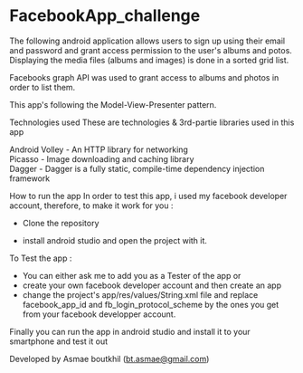 # FacebookApp_challenge

The following android application allows users to sign up using their email and password 
and grant access permission to the user's albums and potos. Displaying the media files (albums and images) is done in a sorted grid list.

Facebooks graph API was used to grant access to albums and photos in order to list them.

This app's following the Model-View-Presenter pattern.

Technologies used
These are technologies & 3rd-partie libraries used in this app

Android
Volley - An HTTP library for networking <br>
Picasso - Image downloading and caching library <br>
Dagger - Dagger is a fully static, compile-time dependency injection framework <br>

How to run the app
In order to test this app, i used my facebook developer account, therefore, to make it work for you : 
 
 - Clone the repository <br> 

- install android studio and open the project with it. <br>

To Test the app : <br>

- You can either ask me to add you as a Tester of the app or
- create your own  facebook developer account and then create an app
- change the project's app/res/values/String.xml file and replace facebook_app_id and fb_login_protocol_scheme by the ones you get from your facebook developper account.

Finally you can run the app in android studio and install it to your smartphone and test it out

Developed by
Asmae boutkhil (bt.asmae@gmail.com)
